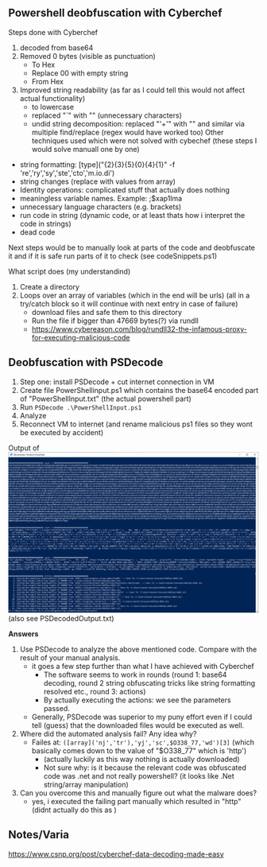 


## Powershell deobfuscation with Cyberchef

Steps done with Cyberchef
1. decoded from base64
2. Removed 0 bytes (visible as punctuation)
    - To Hex
    - Replace 00 with empty string
    - From Hex
3. Improved string readability  (as far as I could tell this would not affect actual functionality)
    - to lowercase
    - replaced "`" with ""  (unnecessary characters)
    - undid string decomposition: replaced "'+'" with "" and similar via multiple find/replace  (regex would have worked too)
Other techniques used which were not solved with cybechef  (these steps I would solve manuall one by one)
- string formatting:  [type]("{2}{3}{5}{0}{4}{1}" -f 're','ry','sy','ste','cto','m.io.di')
- string changes (replace with values from array)
- Identity operations: complicated stuff that actually does nothing 
- meaningless variable names. Example:  ;$xap1lma
- unnecessary language characters (e.g. brackets)
- run code in string (dynamic code, or at least thats how i interpret the code in strings)
- dead code

Next steps would be to manually look at parts of the code and deobfuscate it and if it is safe run parts of it to check (see codeSnippets.ps1)

What script does (my understandind)
1. Create a directory
2. Loops over an array of variables (which in the end will be urls) (all in a try/catch block so it will continue with next entry in case of failure)
    - download files and safe them to this directory
    - Run the file if bigger than 47669 bytes(?) via rundll
    -   https://www.cybereason.com/blog/rundll32-the-infamous-proxy-for-executing-malicious-code
    


## Deobfuscation with PSDecode

1. Step one: install PSDecode + cut internet connection in VM
2. Create file PowerShellinput.ps1 which contains the base64 encoded part of "PowerShellInput.txt" (the actual powershell part)
3. Run `PSDecode .\PowerShellInput.ps1` 
4. Analyze
5. Reconnect VM to internet (and rename malicious ps1 files so they wont be executed by accident)

Output of 
![Output PSDecode](PSDecodeOutput.png)
(also see PSDecodedOutput.txt)



**Answers**
1. Use PSDecode to analyze the above mentioned code. Compare with the result of your manual
analysis.
    - it goes a few step further than what I have achieved with Cyberchef
        - The software seems to work in rounds (round 1: base64 decoding, round 2 string obfuscating tricks like string formatting resolved etc., round 3: actions)
        - By actually executing the actions: we see the parameters passed. 
    - Generally, PSDecode was superior to my puny effort even if I could tell (guess) that the downloaded files would be executed as well.
2. Where did the automated analysis fail? Any idea why?
    - Failes at: `([array]('nj','tr'),'yj','sc',$O338_77,'wd')[3]`  (which basically comes down to the value of "$O338_77" which is 'http')
        - (actually luckily as this way nothing is actually downloaded)
        - Not sure why: is it because the relevant code was obfuscated code was .net and not really powershell? (it looks like .Net string/array manipulation) 
3. Can you overcome this and manually figure out what the malware does?
    - yes, i executed the failing part manually which resulted in "http" (didnt actually do this as )




## Notes/Varia
https://www.csnp.org/post/cyberchef-data-decoding-made-easy